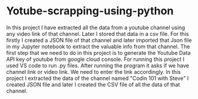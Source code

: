 # Yotube-scrapping-using-python
In this project I have extracted all the data from a youtube channel using any video link of that channel. Later I stored that data in a csv file.
For this firstly I created a JSON file of that channel and later imported that Json file in my Jupyter notebook to extract the valuable info from that channel.
The first step that we need to do in this project is to generate the Youtube Data API key of youtube from google cloud console.
For running this project I used VS code to run .py files.
After running the program it asks if we have channel link or video link. We need to enter the link accordingly.
In this project I extracted the data of the channel named "Codin 101 with Steve"
I created JSON file and later I created the CSV file of all the data of that channel.
